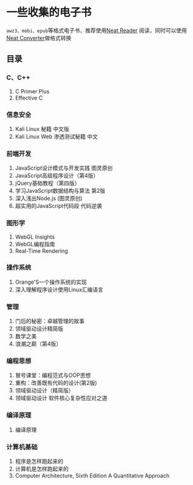 #	一些收集的电子书

```awz3、mobi、epub```等格式电子书，推荐使用[Neat Reader](https://www.neat-reader.cn/) 阅读，同时可以使用[Neat Converter](https://www.neat-reader.cn/downloads/converter)做格式转换

##	目录

###	C、C++

1. C Primer Plus
2. Effective C

###	信息安全

1. Kali Linux 秘籍 中文版
2. Kali Linux Web 渗透测试秘籍 中文

###	前端开发

1. JavaScript设计模式与开发实践 图灵原创
2. JavaScript高级程序设计（第4版）
3. jQuery基础教程（第四版）
4. 学习JavaScript数据结构与算法 第2版 
5. 深入浅出Node.js (图灵原创)
6. 超实用的JavaScript代码段 代码逆袭

###	图形学

1. WebGL Insights
2. WebGL编程指南
3. Real-Time Rendering

###	操作系统

1. Orange'S一个操作系统的实现
2. 深入理解程序设计使用Linux汇编语言

###	管理

1. 门后的秘密：卓越管理的故事
2. 领域驱动设计精简版
3. 数学之美
4. 浪潮之巅（第4版）

###	编程思想

1. 冒号课堂：编程范式与OOP思想
2. 重构：改善既有代码的设计(第2版)
3. 领域驱动设计（精简版）
4. 领域驱动设计 软件核心复杂性应对之道

###	编译原理

1. 编译原理

###	计算机基础

1. 程序是怎样跑起来的
2. 计算机是怎样跑起来的
3. Computer Architecture, Sixth Edition A Quantitative Approach